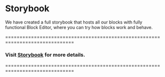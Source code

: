 # Storybook

We have created a full storybook that hosts all our blocks with fully functional Block Editor, where you can try how blocks work and behave.

==============================================================================
### Visit [Storybook](https://infinum.github.io/eightshift-frontend-libs/storybook/) for more details.
==============================================================================
